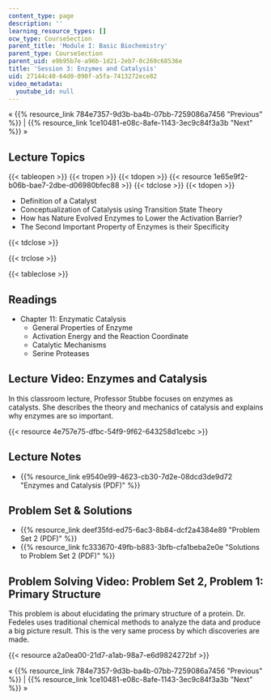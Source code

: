 ```yaml
---
content_type: page
description: ''
learning_resource_types: []
ocw_type: CourseSection
parent_title: 'Module I: Basic Biochemistry'
parent_type: CourseSection
parent_uid: e9b95b7e-a96b-1d21-2eb7-0c269c68536e
title: 'Session 3: Enzymes and Catalysis'
uid: 27144c40-64d0-090f-a5fa-7413272ece82
video_metadata:
  youtube_id: null
---
```


« {{% resource_link 784e7357-9d3b-ba4b-07bb-7259086a7456 "Previous" %}} | {{% resource_link 1ce10481-e08c-8afe-1143-3ec9c84f3a3b "Next" %}} »

Lecture Topics
--------------

{{< tableopen >}}
{{< tropen >}}
{{< tdopen >}}
{{< resource 1e65e9f2-b06b-bae7-2dbe-d06980bfec88 >}}
{{< tdclose >}}
{{< tdopen >}}


*   Definition of a Catalyst
*   Conceptualization of Catalysis using Transition State Theory
*   How has Nature Evolved Enzymes to Lower the Activation Barrier?
*   The Second Important Property of Enzymes is their Specificity


{{< tdclose >}}

{{< trclose >}}

{{< tableclose >}}

Readings
--------

*   Chapter 11: Enzymatic Catalysis
    *   General Properties of Enzyme
    *   Activation Energy and the Reaction Coordinate
    *   Catalytic Mechanisms
    *   Serine Proteases

Lecture Video: Enzymes and Catalysis
------------------------------------

In this classroom lecture, Professor Stubbe focuses on enzymes as catalysts. She describes the theory and mechanics of catalysis and explains why enzymes are so important.

{{< resource 4e757e75-dfbc-54f9-9f62-643258d1cebc >}}

Lecture Notes
-------------

*   {{% resource_link e9540e99-4623-cb30-7d2e-08dcd3de9d72 "Enzymes and Catalysis (PDF)" %}}

Problem Set & Solutions
-----------------------

*   {{% resource_link deef35fd-ed75-6ac3-8b84-dcf2a4384e89 "Problem Set 2 (PDF)" %}}
*   {{% resource_link fc333670-49fb-b883-3bfb-cfa1beba2e0e "Solutions to Problem Set 2 (PDF)" %}}

Problem Solving Video: Problem Set 2, Problem 1: Primary Structure
------------------------------------------------------------------

This problem is about elucidating the primary structure of a protein. Dr. Fedeles uses traditional chemical methods to analyze the data and produce a big picture result. This is the very same process by which discoveries are made.

{{< resource a2a0ea00-21d7-a1ab-98a7-e6d9824272bf >}}

« {{% resource_link 784e7357-9d3b-ba4b-07bb-7259086a7456 "Previous" %}} | {{% resource_link 1ce10481-e08c-8afe-1143-3ec9c84f3a3b "Next" %}} »